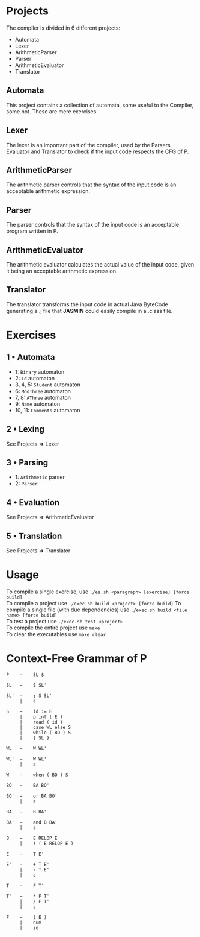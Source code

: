 # Projects
The compiler is divided in 6 different projects:
- Automata
- Lexer
- ArithmeticParser
- Parser
- ArithmeticEvaluator
- Translator

## Automata
This project contains a collection of automata, some useful to the Compiler, some not. These are mere exercises.

## Lexer
The lexer is an important part of the compiler, used by the Parsers, Evaluator and Translator to check if the input code respects the CFG of P.

## ArithmeticParser
The arithmetic parser controls that the syntax of the input code is an acceptable arithmetic expression.

## Parser
The parser controls that the syntax of the input code is an acceptable program written in P.

## ArithmeticEvaluator
The arithmetic evaluator calculates the actual value of the input code, given it being an acceptable arithmetic expression.

## Translator
The translator transforms the input code in actual Java ByteCode generating a .j file that **JASMIN** could easily compile in a .class file.

# Exercises

## 1 &#8226; Automata
- 1: `Binary` automaton
- 2: `Id` automaton
- 3, 4, 5: `Student` automaton
- 6: `ModThree` automaton
- 7, 8: `AThree` automaton
- 9: `Name` automaton
- 10, 11: `Comments` automaton

## 2 &#8226; Lexing
See Projects &#8658; Lexer

## 3 &#8226; Parsing
- 1: `Arithmetic` parser
- 2: `Parser`

## 4 &#8226; Evaluation
See Projects &#8658; ArithmeticEvaluator

## 5 &#8226; Translation
See Projects &#8658; Translator

# Usage
To compile a single exercise, use `./es.sh <paragraph> [exercise] [force build]`  
To compile a project use `./exec.sh build <project> [force build]`
To compile a single file (with due dependencies) use `./exec.sh build <file name> [force build]`  
To test a project use `./exec.sh test <project>`  
To compile the entire project use `make`  
To clear the executables use `make clear`  

# Context-Free Grammar of P

```
P    →    SL $

SL   →    S SL'

SL'  →    ; S SL'
     |    ε

S    →    id := E
     |    print ( E )
     |    read ( id )
     |    case WL else S
     |    while ( BO ) S
     |    { SL }
     
WL   →    W WL'

WL'  →    W WL'
     |    ε

W    →    when ( BO ) S

BO   →    BA BO'

BO'  →    or BA BO'
     |    ε

BA   →    B BA'

BA'  →    and B BA'
     |    ε

B    →    E RELOP E
     |    ! ( E RELOP E )
     
E    →    T E'

E'   →    + T E'
     |    - T E'
     |    ε
     
T    →    F T'

T'   →    * F T'
     |    / F T'
     |    ε

F    →    ( E )
     |    num
     |    id
```
